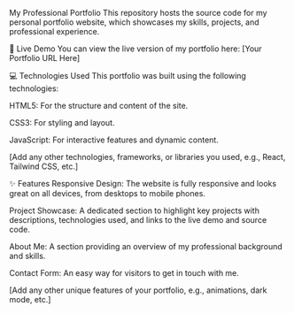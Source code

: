 My Professional Portfolio
This repository hosts the source code for my personal portfolio website, which showcases my skills, projects, and professional experience.

🔗 Live Demo
You can view the live version of my portfolio here: [Your Portfolio URL Here]

💻 Technologies Used
This portfolio was built using the following technologies:

HTML5: For the structure and content of the site.

CSS3: For styling and layout.

JavaScript: For interactive features and dynamic content.

[Add any other technologies, frameworks, or libraries you used, e.g., React, Tailwind CSS, etc.]

✨ Features
Responsive Design: The website is fully responsive and looks great on all devices, from desktops to mobile phones.

Project Showcase: A dedicated section to highlight key projects with descriptions, technologies used, and links to the live demo and source code.

About Me: A section providing an overview of my professional background and skills.

Contact Form: An easy way for visitors to get in touch with me.

[Add any other unique features of your portfolio, e.g., animations, dark mode, etc.]
